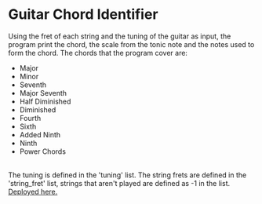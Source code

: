 # Guitar Chord Identifier
Using the fret of each string and the tuning of the guitar as input, the program print the chord, the scale from the tonic note and the notes used to form the chord.
The chords that the program cover are:<br>
- Major
- Minor
- Seventh
- Major Seventh
- Half Diminished
- Diminished
- Fourth
- Sixth
- Added Ninth
- Ninth
- Power Chords
<br>
The tuning is defined in the 'tuning' list. The string frets are defined in the 'string_fret' list, strings that aren't played are defined as -1 in the list.
<a href="https://naturally-dark-newt-matrix-dev.wayscript.cloud">Deployed here.</a>
